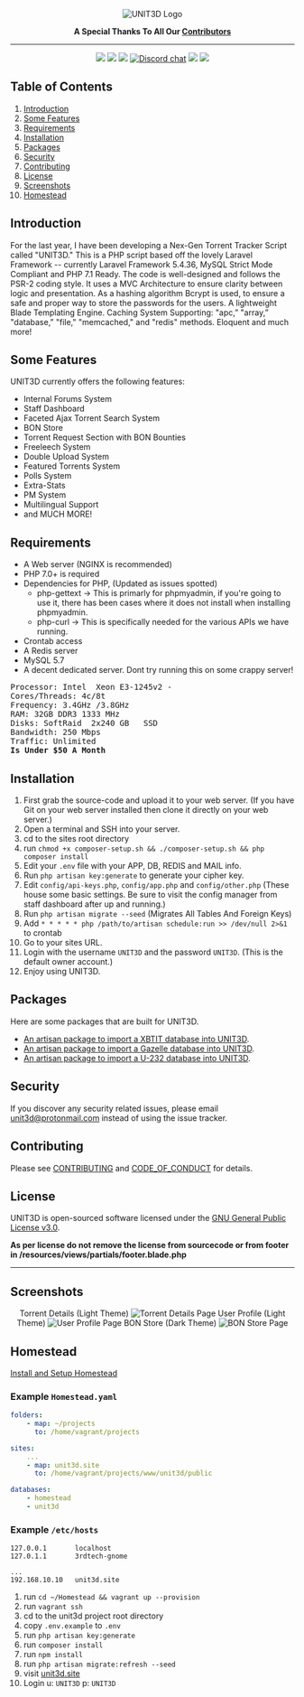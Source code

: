 <p align="center">
    <img src="https://i.imgur.com/q4awiMm.png" alt="UNIT3D Logo">
</p>
<p align="center">
    <b>A Special Thanks To All Our <a href="https://github.com/UNIT3D/UNIT3D/graphs/contributors">Contributors</a></b>
</p>
<hr>

<p align="center">
<a href="https://github.com/HDVinnie/UNIT3D"><img src="https://cdn.rawgit.com/sindresorhus/awesome/d7305f38d29fed78fa85652e3a63e154dd8e8829/media/badge.svg" /></a> <a href="https://codeclimate.com/github/HDVinnie/UNIT3D/maintainability"><img src="https://api.codeclimate.com/v1/badges/69b1bed95964c8d1d951/maintainability" /></a> <a href="https://codeclimate.com/github/HDVinnie/UNIT3D/test_coverage"><img src="https://api.codeclimate.com/v1/badges/69b1bed95964c8d1d951/test_coverage" /></a> <a href="https://discord.gg/Yk4NBUU"><img alt="Discord chat" src="https://cdn.rawgit.com/Hyleus/237f9903320939eb4f7615633a8fb221/raw/dca104edf34eabaca1016e633f06a52a346a7700/chat-Discord-blue.svg" /></a> <a href="http://laravel.com"><img src="https://img.shields.io/badge/Laravel-5.4-f4645f.svg" /></a> <a href="https://github.com/UNIT3D/UNIT3D/blob/master/LICENSE"><img src="https://img.shields.io/aur/license/yaourt.svg" /></a>
</p>


## Table of Contents
1. [Introduction](#introduction)
2. [Some Features](#features)
3. [Requirements](#requirements)
4. [Installation](#installation)
5. [Packages](#packages)
6. [Security](#security)
7. [Contributing](#contributing)
8. [License](#license)
9. [Screenshots](#screenshots)
10. [Homestead](#homestead)


## <a name="introduction"></a> Introduction

For the last year, I have been developing a Nex-Gen Torrent Tracker Script called "UNIT3D." This is a PHP script based off the lovely Laravel Framework -- currently Laravel Framework 5.4.36, MySQL Strict Mode Compliant and PHP 7.1 Ready. The code is well-designed and follows the PSR-2 coding style. It uses a MVC Architecture to ensure clarity between logic and presentation. As a hashing algorithm Bcrypt is used, to ensure a safe and proper way to store the passwords for the users. A lightweight Blade Templating Engine. Caching System Supporting: "apc,” "array,” "database,” "file," "memcached," and "redis" methods. Eloquent and much more!

## <a name="features"></a> Some Features

UNIT3D currently offers the following features:
  - Internal Forums System
  - Staff Dashboard
  - Faceted Ajax Torrent Search System
  - BON Store
  - Torrent Request Section with BON Bounties
  - Freeleech System
  - Double Upload System
  - Featured Torrents System
  - Polls System
  - Extra-Stats
  - PM System
  - Multilingual Support
  - and MUCH MORE!

## <a name="requirements"></a> Requirements

- A Web server (NGINX is recommended)
- PHP 7.0+ is required
- Dependencies for PHP, (Updated as issues spotted)
  -   php-gettext -> This is primarly for phpmyadmin, if you're going to use it, there has been cases where it does not install when installing phpmyadmin.
  -   php-curl -> This is specifically needed for the various APIs we have running.
- Crontab access
- A Redis server
- MySQL 5.7
- A decent dedicated server. Dont try running this on some crappy server!
<pre>
Processor: Intel  Xeon E3-1245v2 -
Cores/Threads: 4c/8t
Frequency: 3.4GHz /3.8GHz
RAM: 32GB DDR3 1333 MHz
Disks: SoftRaid  2x240 GB   SSD
Bandwidth: 250 Mbps
Traffic: Unlimited
<b>Is Under $50 A Month</b>
</pre>


## <a name="installation"></a> Installation

1. First grab the source-code and upload it to your web server. (If you have Git on your web server installed then clone it directly on your web server.)
2. Open a terminal and SSH into your server.
3. cd to the sites root directory
4. run `chmod +x composer-setup.sh && ./composer-setup.sh && php composer install`
5. Edit your `.env` file with your APP, DB, REDIS and MAIL info.
6. Run `php artisan key:generate` to generate your cipher key.
7. Edit `config/api-keys.php`, `config/app.php` and `config/other.php` (These house some basic settings. Be sure to visit the config manager from staff dashboard after up and running.)
8. Run  `php artisan migrate --seed` (Migrates All Tables And Foreign Keys)
9. Add   `* * * * * php /path/to/artisan schedule:run >> /dev/null 2>&1` to crontab
10. Go to your sites URL.
11. Login with the username `UNIT3D` and the password `UNIT3D`. (This is the default owner account.)
12. Enjoy using UNIT3D.

## <a name="packages"></a> Packages
Here are some packages that are built for UNIT3D.
- [An artisan package to import a XBTIT database into UNIT3D](https://github.com/pxgamer/xbtit-to-unit3d).
- [An artisan package to import a Gazelle database into UNIT3D](https://github.com/pxgamer/gazelle-to-unit3d).
- [An artisan package to import a U-232 database into UNIT3D](https://github.com/pxgamer/u232-to-unit3d).

## <a name="security"></a> Security

If you discover any security related issues, please email unit3d@protonmail.com instead of using the issue tracker.

## <a name="contributing"></a> Contributing

Please see [CONTRIBUTING](CONTRIBUTING.md) and [CODE_OF_CONDUCT](CODE_OF_CONDUCT.md) for details.

## <a name="license"></a> License

UNIT3D is open-sourced software licensed under the [GNU General Public License v3.0](https://github.com/HDVinnie/UNIT3D/blob/master/LICENSE).

<b> As per license do not remove the license from sourcecode or from footer in /resources/views/partials/footer.blade.php</b>


<hr>

## <a name="screenshots"></a> Screenshots

<p align="center">
Torrent Details (Light Theme)
    <img src="https://i.imgur.com/l8DbExT.gif" alt="Torrent Details Page">
User Profile (Light Theme)
    <img src="https://i.imgur.com/94XCo3Q.gif" alt="User Profile Page">
BON Store (Dark Theme)
    <img src="https://i.imgur.com/7PPEiNT.gif" alt="BON Store Page">
</p>

## <a name="homestead"></a> Homestead

<a href="https://laravel.com/docs/5.4/homestead#installation-and-setup">Install and Setup Homestead </a>
### Example `Homestead.yaml`
```yaml
folders:
    - map: ~/projects
      to: /home/vagrant/projects

sites:
    ...
    - map: unit3d.site
      to: /home/vagrant/projects/www/unit3d/public

databases:
    - homestead
    - unit3d
```

### Example `/etc/hosts`
```
127.0.0.1       localhost
127.0.1.1       3rdtech-gnome

...
192.168.10.10   unit3d.site

```

1. run `cd ~/Homestead && vagrant up --provision`
2. run `vagrant ssh`
3. cd to the unit3d project root directory
4. copy `.env.example` to `.env`
5. run `php artisan key:generate`
6. run `composer install`
7. run `npm install`
8. run `php artisan migrate:refresh --seed`
9. visit <a href="http://unit3d.site">unit3d.site</a>
10. Login u: `UNIT3D` p: `UNIT3D`
